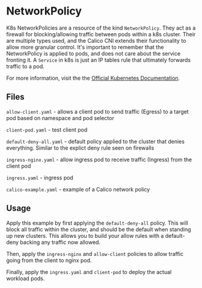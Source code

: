 # NetworkPolicy

K8s NetworkPolicies are a resource of the kind `NetworkPolicy`. They act as a firewall for blocking/allowing traffic between pods within a k8s cluster. Their are multiple types used, and the Calico CNI extends their functionality to allow more granular control. It's important to remember that the NetworkPolicy is applied to pods, and does not care about the service fronting it. A `Service` in k8s is just an IP tables rule that ultimately forwards traffic to a pod.

For more information, visit the the [Official Kubernetes Documentation](https://kubernetes.io/docs/concepts/services-networking/network-policies/).

## Files

`allow-client.yaml` - allows a client pod to send traffic (Egress) to a target pod based on namespace and pod selector

`client-pod.yaml` - test client pod

`default-deny-all.yaml` - default policy applied to the cluster that denies everything. Similar to the explict deny rule seen on firewalls

`ingress-nginx.yaml` - allow ingress pod to receive traffic (Ingress) from the client pod

`ingress.yaml` - ingress pod

`calico-example.yaml` - example of a Calico network policy

## Usage

Apply this example by first applying the `default-deny-all` policy. This will block all traffic within the cluster, and should be the default when standing up new clusters. This allows you to build your allow rules with a default-deny backing any traffic now allowed.

Then, apply the `ingress-nginx` and `allow-client` policies to allow traffic going from the client to nginx pod.

Finally, apply the `ingress.yaml` and `client-pod` to deploy the actual workload pods.